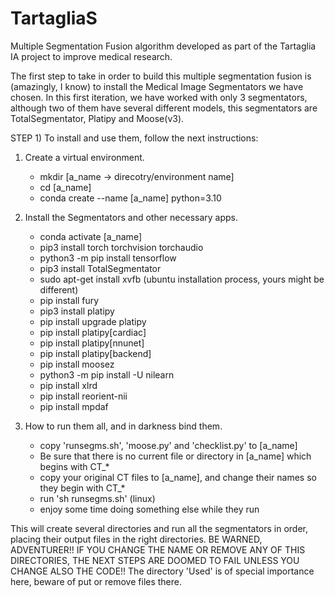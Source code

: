# TartagliaS
Multiple Segmentation Fusion algorithm developed as part of the Tartaglia IA project to improve medical research.

The first step to take in order to build this multiple segmentation fusion is (amazingly, I know) to install the Medical Image Segmentators we have chosen. In this first iteration, we have worked with only 3 segmentators, although two of them have several different models, this segmentators are TotalSegmentator, Platipy and Moose(v3).

STEP 1) To install and use them, follow the next instructions:

1) Create a virtual environment.
   - mkdir [a_name -> direcotry/environment name]
   - cd [a_name]
   - conda create --name [a_name] python=3.10
  
2) Install the Segmentators and other necessary apps.
   - conda activate [a_name]
   - pip3 install torch torchvision torchaudio
   - python3 -m pip install tensorflow
   - pip3 install TotalSegmentator
   - sudo apt-get install xvfb (ubuntu installation process, yours might be different)
   - pip install fury
   - pip3 install platipy
   - pip install upgrade platipy
   - pip install platipy[cardiac]
   - pip install platipy[nnunet]
   - pip install platipy[backend]
   - pip install moosez
   - python3 -m pip install -U nilearn
   - pip install xlrd
   - pip install reorient-nii
   - pip install mpdaf

3) How to run them all, and in darkness bind them.
   - copy 'runsegms.sh', 'moose.py' and 'checklist.py' to [a_name]
   - Be sure that there is no current file or directory in [a_name] which begins with CT_*
   - copy your original CT files to [a_name], and change their names so they begin with CT_*
   - run 'sh runsegms.sh' (linux)
   - enjoy some time doing something else while they run

This will create several directories and run all the segmentators in order, placing their output files in the right directories. BE WARNED, ADVENTURER!!  IF YOU CHANGE THE NAME OR REMOVE ANY OF THIS DIRECTORIES, THE NEXT STEPS ARE DOOMED TO FAIL UNLESS YOU CHANGE ALSO THE CODE!!  The directory 'Used' is of special importance here, beware of put or remove files there.
